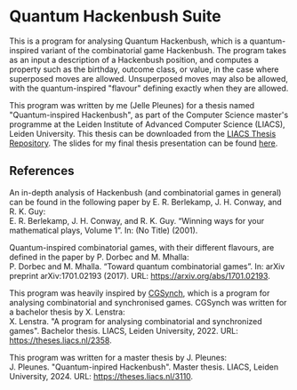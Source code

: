 # Quantum Hackenbush Suite
This is a program for analysing Quantum Hackenbush, which is a quantum-inspired variant of the combinatorial game Hackenbush.
The program takes as an input a description of a Hackenbush position, and computes a property such as the birthday, outcome class, or value, in the case where superposed moves are allowed.
Unsuperposed moves may also be allowed, with the quantum-inspired "flavour" defining exactly when they are allowed.

This program was written by me (Jelle Pleunes) for a thesis named "Quantum-inspired Hackenbush", as part of the Computer Science master's programme at the Leiden Institute of Advanced Computer Science (LIACS), Leiden University.
This thesis can be downloaded from the [LIACS Thesis Repository](https://theses.liacs.nl/3110).
The slides for my final thesis presentation can be found [here](/doc/CS_Master_Thesis_Presentation.pdf).

## References
An in-depth analysis of Hackenbush (and combinatorial games in general) can be found in the following paper by E. R. Berlekamp, J. H. Conway, and R. K. Guy:<br/>
E. R. Berlekamp, J. H. Conway, and R. K. Guy. “Winning ways for your mathematical plays, Volume 1”. In: (No Title) (2001).

Quantum-inspired combinatorial games, with their different flavours, are defined in the paper by P. Dorbec and M. Mhalla:<br/>
P. Dorbec and M. Mhalla. “Toward quantum combinatorial games”. In: arXiv
preprint arXiv:1701.02193 (2017). URL: https://arxiv.org/abs/1701.02193.

This program was heavily inspired by [CGSynch](https://github.com/xlenstra/CGSynch), which is a program for analysing combinatorial and synchronised games.
CGSynch was written for a bachelor thesis by X. Lenstra:<br/>
X. Lenstra. "A program for analysing combinatorial and synchronized games".
Bachelor thesis. LIACS, Leiden University, 2022. URL: https://theses.liacs.nl/2358.

This program was written for a master thesis by J. Pleunes:<br/>
J. Pleunes. "Quantum-inpired Hackenbush".
Master thesis. LIACS, Leiden University, 2024. URL: https://theses.liacs.nl/3110.
